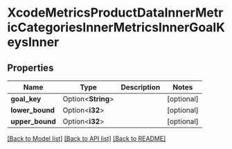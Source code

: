 # XcodeMetricsProductDataInnerMetricCategoriesInnerMetricsInnerGoalKeysInner

## Properties

Name | Type | Description | Notes
------------ | ------------- | ------------- | -------------
**goal_key** | Option<**String**> |  | [optional]
**lower_bound** | Option<**i32**> |  | [optional]
**upper_bound** | Option<**i32**> |  | [optional]

[[Back to Model list]](../README.md#documentation-for-models) [[Back to API list]](../README.md#documentation-for-api-endpoints) [[Back to README]](../README.md)


